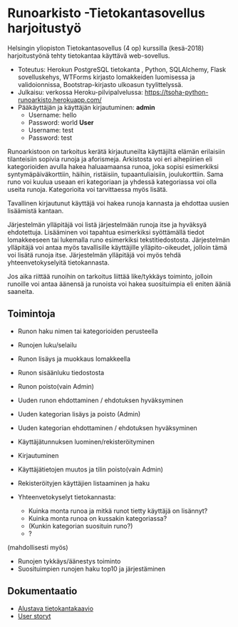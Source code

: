 # Runoarkisto -Tietokantasovellus harjoitustyö

 Helsingin yliopiston Tietokantasovellus (4 op) kurssilla (kesä-2018) harjoitustyönä tehty tietokantaa käyttävä web-sovellus. 
 - Toteutus: Herokun PostgreSQL tietokanta , Python, SQLAlchemy,  Flask sovelluskehys, WTForms kirjasto lomakkeiden luomisessa ja validoionnissa,  Bootstrap-kirjasto ulkoasun tyylittelyssä.
 - Julkaisu: verkossa Heroku-pilvipalvelussa: https://tsoha-python-runoarkisto.herokuapp.com/
 - Pääkäyttäjän ja käyttäjän kirjautuminen:
      **admin**
      - Username: hello
      - Password: world
      **User**
      - Username: test
      - Password: test     
 
Runoarkistoon on tarkoitus kerätä kirjautuneilta käyttäjiltä elämän erilaisiin tilanteisiin sopivia
runoja ja aforismeja. Arkistosta voi eri aihepiirien eli kategorioiden avulla hakea haluaamaansa runoa, joka sopisi esimerkiksi syntymäpäiväkorttiin, häihin, ristäisiin, tupaantuliaisiin, joulukorttiin. Sama runo voi kuulua useaan eri kategoriaan ja yhdessä kategoriassa voi olla useita runoja. Kategorioita voi tarvittaessa myös lisätä.

Tavallinen kirjautunut käyttäjä voi hakea runoja kannasta ja ehdottaa uusien lisäämistä kantaan.

Järjestelmän ylläpitäjä voi listä järjestelmään runoja itse ja hyväksyä ehdotettuja. Lisääminen voi tapahtua esimerkiksi syöttämällä tiedot lomakkeeseen tai lukemalla runo esimerkiksi tekstitiedostosta. Järjestelmän ylläpitäjä voi antaa myös tavallisille käyttäjille ylläpito-oikeudet, jolloin tämä voi lisätä runoja itse. Järjestelmän ylläpitäjä voi myös tehdä yhteenvetokyselyitä tietokannasta.

Jos aika riittää runoihin on tarkoitus liittää like/tykkäys toiminto, jolloin runoille voi antaa äänensä ja runoista voi hakea suosituimpia eli eniten ääniä saaneita.

## Toimintoja

- Runon haku nimen tai kategorioiden perusteella
- Runojen luku/selailu
- Runon lisäys ja muokkaus lomakkeella
- Runon sisäänluku tiedostosta
- Runon poisto(vain Admin)
- Uuden runon  ehdottaminen / ehdotuksen hyväksyminen
- Uuden kategorian lisäys ja poisto (Admin)
- Uuden kategorian ehdottaminen / ehdotuksen hyväksyminen
- Käyttäjätunnuksen luominen/rekisteröityminen
- Kirjautuminen
- Käyttäjätietojen muutos ja tilin poisto(vain Admin)
- Rekisteröityjen käyttäjien listaaminen ja haku

- Yhteenvetokyselyt tietokannasta:
    - Kuinka monta runoa ja mitkä runot tietty käyttäjä on lisännyt?
    - Kuinka monta runoa on kussakin kategoriassa?
    * (Kunkin kategorian suosituin runo?)
    - ?


(mahdollisesti myös)
* Runojen tykkäys/äänestys toiminto
* Suosituimpien runojen haku top10 ja järjestäminen


## Dokumentaatio
- [Alustava tietokantakaavio](https://github.com/vsvala/Runoarkisto/blob/master/dokumentaatio/Runo_db_kaavio.png)
- [User storyt](https://github.com/vsvala/Runoarkisto/blob/master/dokumentaatio/userstory.md)


